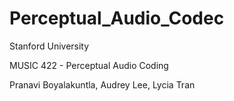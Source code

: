 # Perceptual_Audio_Codec
Stanford University

MUSIC 422 - Perceptual Audio Coding

Pranavi Boyalakuntla, Audrey Lee, Lycia Tran
